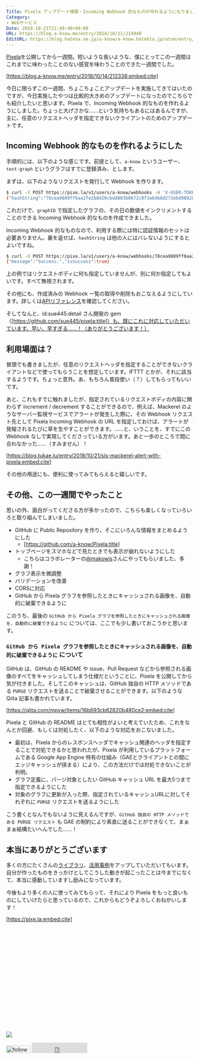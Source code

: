 ```yaml
---
Title: Pixela アップデート情報・Incoming Webhook 的なものが作れるようになりました！
Category:
- Webサービス
Date: 2018-10-21T21:49:40+09:00
URL: https://blog.a-know.me/entry/2018/10/21/214940
EditURL: https://blog.hatena.ne.jp/a-know/a-know.hateblo.jp/atom/entry/10257846132657385850
---
```


[Pixela](https://pixe.la)を公開してから一週間。短いような長いような、僕にとってこの一週間はこれまでに味わったことのない感覚を味わうことのできた一週間でした。






[https://blog.a-know.me/entry/2018/10/14/212338:embed:cite]






今日に限らずこの一週間、ちょこちょことアップデートを実施してきてはいたのですが、今日実施したやつは比較的大きめのアップデートになったのでこちらでも紹介したいと思います。Pixela で、Incoming Webhook 的なものを作れるようにしました。ちょっと大げさかな......という気持ちもあるにはあるんですが、主に、任意のリクエストヘッダを指定できないクライアントのためのアップデートです。



<!-- more -->



## Incoming Webhook 的なものを作れるようにした
手順的には、以下のような感じです。前提として、`a-know` というユーザー、`test-graph` というグラフはすでに登録済み、とします。


まずは、以下のようなリクエストを発行して Webhook を作ります。

```sh
$ curl -X POST https://pixe.la/v1/users/a-know/webhooks -H 'X-USER-TOKEN:thisissecret' -d '{"graphID":"test-graph","type":"increment"}'
{"hashString":"78cea9809ff6aa2fe2b8d26cbdd883b8672c8f3a64b8d273ebd98928d3b01f01","message":"Success.","isSuccess":true}
```

これだけで、`graphID` で指定したグラフの、その日の数値をインクリメントすることのできる Incoming Webhook 的なものを作成できました。


Incoming Webhook 的なものなので、利用する際には特に認証情報のセットは必要ありません。裏を返せば、`hashString` は他の人にはバレないようにするとよいですね。

```sh
$ curl -X POST https://pixe.la/v1/users/a-know/webhooks/78cea9809ff6aa2fe2b8d26cbdd883b8672c8f3a64b8d273ebd98928d3b01f01 -H 'Content-Length:0'
{"message":"Success.","isSuccess":true}
```

上の例ではリクエストボディに何も指定していませんが、別に何か指定してもよいです。すべて無視されます。


その他にも、作成済みの Webhook 一覧の取得や削除もおこなえるようにしています。詳しくは[APIリファレンス](https://pixe.la/#api-webhook)を確認してください。


そしてなんと、id:sue445:detail さん開発の gem（[https://github.com/sue445/pixela:title]）も、既にこれに対応していただいています。早い、早すぎる......！（ありがとうございます！）

## 利用場面は？
冒頭でも書きましたが、任意のリクエストヘッダを指定することができないクライアントなどで使ってもらうことを想定しています。IFTTT とかが、それに該当するようです。ちょっと意外。あ、もちろん普段使い（？）してもらってもいいです。


あと、これもすでに触れましたが、指定されているリクエストボディの内容に関わらず increment / decrement することができるので、例えば、Mackerel のようなサーバー監視サービスでアラートが発生した際に、その Webhook リクエスト先として Pixela Incoming Webhook の URL を指定しておけば、アラートが発報されるたびに草を生やすことができます。......と、いうことを、すでにこの Webhook なしで実現してくださっている方がいます。あと一歩のところで間に合わなかった......（すみません）！


[https://blog.tukae.lu/entry/2018/10/21/sls-mackerel-alert-with-pixela:embed:cite]




その他の用途にも、便利に使ってみてもらえると嬉しいです。


## その他、この一週間でやったこと
思いの外、面白がってくださる方が多かったので、こちらも楽しくなっていろいろと取り組んでしまいました。

- GitHub に Public Repository を作り、そこにいろんな情報をまとめるようにした
  - [https://github.com/a-know/Pixela:title]
- トップページをスマホなどで見たときでも表示が崩れないようにした
  - こちらはコラボレーターの[@makowis](https://github.com/makowis)さんにやってもらいました、多謝！
- グラフ表示を微調整
- バリデーションを改善
- CORSに対応
- GitHub から Pixela グラフを参照したときにキャッシュされる画像を、自動的に破棄できるように

このうち、最後の `GitHub から Pixela グラフを参照したときにキャッシュされる画像を、自動的に破棄できるように` については、ここでも少し書いておこうかと思います。

### `GitHub から Pixela グラフを参照したときにキャッシュされる画像を、自動的に破棄できるように` について

GitHub は、GitHub の README や issue、Pull Request などから参照される画像のすべてをキャッシュしてしまう仕様だということに、Pixela を公開してから気が付きました。そしてこのキャッシュは、GitHub 独自の HTTP メソッドである `PURGE` リクエストを送ることで破棄させることができます。以下のような Qiita 記事も書かれています。


[https://qiita.com/mpyw/items/16b693cb62820b480ce2:embed:cite]




Pixela と GitHub の README はとても相性がよいと考えていたため、これをなんとか回避、もしくは対処したく、以下のような対応をおこないました。

- 最初は、Pixela からのレスポンスヘッダでキャッシュ関連のヘッダを指定することで対処できるかと思われたが、Pixela が利用しているプラットフォームである Google App Engine 特有の仕組み（GAEとクライアントとの間にエッジキャッシュが挟まる）により、この方法だけでは対処できないことが判明。
- グラフ定義に、パージ対象としたい GitHub キャッシュ URL を最大5つまで指定できるようにした
- 対象のグラフに更新が入った際、指定されているキャッシュURLに対してそれぞれに `PURGE` リクエストを送るようにした


こう書くとなんでもないように見えるんですが、`GitHub 独自の HTTP メソッドである PURGE リクエスト` も GAE の制約により素直に送ることができなくて、まぁまぁ結構たいへんでした......！


## 本当にありがとうございます

多くの方にたくさんの[ライブラリ](https://github.com/a-know/Pixela/wiki/Third-Pirty-Libraries)、[活用事例](https://github.com/a-know/Pixela/wiki/Useful-case-examples)をアップしていただいてもいます。自分が作ったものをきっかけとしてこうした動きが起こったことは今までになくて、本当に感動していますし励みになっています。


今後もより多くの人に使ってみてもらって、それにより Pixela をもっと良いものにしていけたらと思っているので、これからもどうぞよろしくおねがいします！



[https://pixe.la:embed:cite]




<div>
<br>
<script async src="//pagead2.googlesyndication.com/pagead/js/adsbygoogle.js"></script>
<!-- article-bottom2 -->
<ins class="adsbygoogle"
     style="display:inline-block;width:300px;height:250px"
     data-ad-client="ca-pub-3463034538369189"
     data-ad-slot="5274552934"></ins>
<script>
(adsbygoogle = window.adsbygoogle || []).push({});
</script>

<a href="https://bit.ly/pixe-la" target='blank' rel="nofollow"><img src="https://cdn-ak.f.st-hatena.com/images/fotolife/a/a-know/20170405/20170405220342.png"></a>
<br>
</div>

<div>
<a href='https://cloud.feedly.com/#subscription%2Ffeed%2Fhttp%3A%2F%2Fblog.a-know.me%2Ffeed'  target='blank'><img id='feedlyFollow' src='https://s3.feedly.com/img/follows/feedly-follow-rectangle-volume-small_2x.png' alt='follow us in feedly' width='65' height='20'></a>



<iframe src="https://blog.hatena.ne.jp/a-know/a-know.hateblo.jp/subscribe/iframe" allowtransparency="true" frameborder="0" scrolling="no" width="150" height="28"></iframe>
</div>


<script src="https://moshi-moshi.moshimo.works/moshimoshi/a_know_blog/2018-10-21-214940?title=Pixela%20%e3%82%a2%e3%83%83%e3%83%97%e3%83%87%e3%83%bc%e3%83%88%e6%83%85%e5%a0%b1%e3%83%bbIncoming%20Webhook%20%e7%9a%84%e3%81%aa%e3%82%82%e3%81%ae%e3%81%8c%e4%bd%9c%e3%82%8c%e3%82%8b%e3%82%88%e3%81%86%e3%81%ab%e3%81%aa%e3%82%8a%e3%81%be%e3%81%97%e3%81%9f%ef%bc%81"></script>
